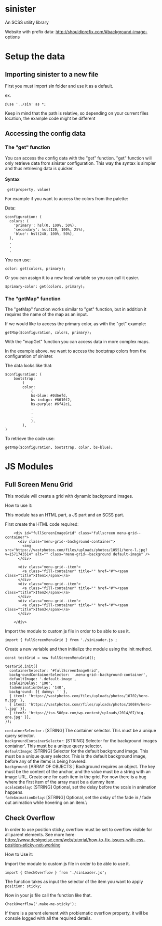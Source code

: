 # sinister

An SCSS utility library

Website with prefix data: http://shouldiprefix.com/#background-image-options

# Setup the data

## Importing sinister to a new file

First you must import sin folder and use it as a default.

ex.

```
@use '../sin' as *;

```

Keep in mind that the path is relative, so depending on your current files location, the example code might be different

## Accessing the config data

### The "get" function

You can access the config data with the "get" function. "get" function will only retrieve data from sinister configuration. This way the syntax is simpler and thus retrieving data is quicker.

#### Syntax

```
 get(property, value)
```

For example if you want to access the colors from the palette:

Data:

```
$configuration: (
  colors: (
    'primary': hsl(0, 100%, 50%),
    'secondary': hsl(120, 100%, 25%),
    'blue': hsl(240, 100%, 50%),
  ),
  .
  .
  .
```

You can use:

```
color: get(colors, primary);
```

Or you can assign it to a new local variable so you can call it easier.

```
$primary-color: get(colors, primary);
```

### The "getMap" function

The "getMap" function works similar to "get" function, but in addition it requires the name of the map as an input.

If we would like to access the primary color, as with the "get" example:

```
getMap($configuration, colors, primary);
```

With the "mapGet" function you can access data in more complex maps.

In the example above, we want to access the bootstrap colors from the configuration of sinister.

The data looks like that:

```
$configuration: (
    bootstrap:
        (
        color:
            (
            bs-blue: #0d6efd,
            bs-indigo: #6610f2,
            bs-purple: #6f42c1,
            .
            .
            .
            ),
        ),
)

```

To retrieve the code use:

```
getMap($configuration, bootstrap, color, bs-blue);
```

# JS Modules

## Full Screen Menu Grid

This module will create a grid with dynamic background images.

How to use it:

This module has an HTML part, a JS part and an SCSS part.

First create the HTML code required:

```
    <div id="fullScreenImageGrid" class="fullscreen menu-grid--container">
      <div class="menu-grid--background-container">
        <img src="https://vastphotos.com/files/uploads/photos/10551/hero-l.jpg?v=1571743514" alt="" class="menu-grid--background default-image" />
      </div>

      <div class="menu-grid--item">
        <a class="fill-container" title="" href="#"><span class="title">Item1</span></a>
      </div>
      <div class="menu-grid--item">
        <a class="fill-container" title="" href="#"><span class="title">Item2</span></a>
      </div>
      <div class="menu-grid--item">
        <a class="fill-container" title="" href="#"><span class="title">Item3</span></a>
      </div>

    </div>
```

Import the module to custom js file in order to be able to use it.

```
import { fullScreenMenuGrid } from './sinLoader.js';

```

Create a new variable and then initialize the module using the init method.

```
const testGrid = new fullScreenMenuGrid();

testGrid.init({
  containerSelector: '#fullScreenImageGrid',
  backgroundContainerSelector: '.menu-grid--background-container',
  defaultImage: '.default-image',
  scaleInDelay: '100',
  fadeAnimationDelay: '140',
  background: [{ dummy: '' },
  { item1: 'https://vastphotos.com/files/uploads/photos/10702/hero-m.jpg' },
  { item2: 'https://vastphotos.com//files/uploads/photos/10684/hero-l.jpg' }],
  { item3: 'https://iso.500px.com/wp-content/uploads/2014/07/big-one.jpg' }],
});

```

`containerSelector` : \[STRING\] The container selector. This must be a unique query selector.\
`backgroundContainerSelector`: \[STRING\] Selector for the background images container'. This must be a unique query selector.\
`defaultImage`: \[STRING\] Selector for the default background image. This must be a unique query selector. This is the default background image, before any of the items is being hovered.\
`background`: \[ARRAY OF OBJECTS \] Background requires an object. The key must be the content of the anchor, and the value must be a string with an image URL. Create one for each item in the grid. For now there is a bug where the first item of the array must be a dummy item. \
`scaleInDelay`: \[STRING\] Optional, set the delay before the scale in animation happens.\
`fadeAnimationDelay`: \[STRING\] Optional, set the delay of the fade in / fade out animation while hovering on an item.\

## Check Overflow

In order to use position sticky, overflow must be set to overflow visible for all parent elements. See more here: https://www.designcise.com/web/tutorial/how-to-fix-issues-with-css-position-sticky-not-working

How to Use it:

Import the module to custom js file in order to be able to use it.

```
import { CheckOverflow } from './sinLoader.js';
```

The function takes as input the selector of the item you want to apply `position: sticky;`

Now in your js file call the function like that.

```
CheckOverflow('.make-me-sticky');
```

If there is a parent element with problematic overflow property, it will be console logged with all the required details.

##
